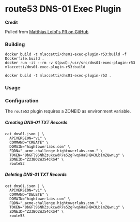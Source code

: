# route53 DNS-01 Exec Plugin

**Credit**

Pulled from [Matthias Loibl's PR on GitHub](https://github.com/kelseyhightower/dns01-exec-plugins/pull/1)

### Building

```
docker build -t mlaccetti/dns01-exec-plugin-r53:build -f Dockerfile.build .
docker run -it --rm -v $(pwd):/usr/src/dns01-exec-plugin-r53 mlaccetti/dns01-exec-plugin-r53:build

docker build -t mlaccetti/dns01-exec-plugin-r53 .
```

### Usage

### Configuration

The `route53` plugin requires a ZONEID as environment variable.

##### Creating DNS-01 TXT Records

```
cat dns01.json | \
  APIVERSION="v1" \
  COMMAND="CREATE" \
  DOMAIN="hightowerlabs.com" \
  FQDN="_acme-challenge.hightowerlabs.com." \
  TOKEN="8bGFl9SNhZzukcwdR7e52gFwq6HaEHB43LbimZQwnLg" \
  ZONEID="Z23BO2W3S4CRS4" \
  route53
```

##### Deleting DNS-01 TXT Records

```
cat dns01.json | \
  APIVERSION="v1" \
  COMMAND="DELETE" \
  DOMAIN="hightowerlabs.com" \
  FQDN="_acme-challenge.hightowerlabs.com." \
  TOKEN="8bGFl9SNhZzukcwdR7e52gFwq6HaEHB43LbimZQwnLg" \
  ZONEID="Z23BO2W3S4CRS4" \
  route53
```
